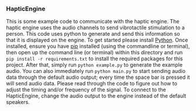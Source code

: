### HapticEngine

This is some example code to communicate with the haptic engine. The haptic engine uses the audio channels to send vibrotactile stimulation to a person. This code uses python to generate and send this information so that it is displayed on the engine. To get started please install [Python](https://realpython.com/installing-python/). Once installed, ensure you have [pip](https://pip.pypa.io/en/stable/installation/) installed (using the commandline or terminal), then open up the command line (or terminal) within this directory and run ```pip install -r requirements.txt``` to install the required packages for this project. After that, simply run ```python example.py``` to generate the example audio. You can also immediately run ```python main.py``` to start sending audio data through the default audio output; every time the space bar is pressed it will send audio data. Please read through the code to figure out how to adjust the timing and/or frequency of the signal. To connect to the HapticEngine, change the audio output to the engine instead of the default speakers.